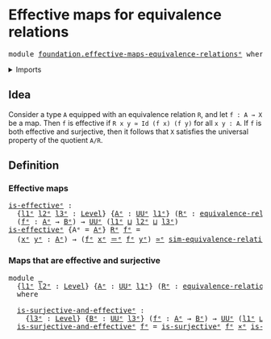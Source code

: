 # Effective maps for equivalence relations

<pre class="Agda"><a id="53" class="Keyword">module</a> <a id="60" href="foundation.effective-maps-equivalence-relations%25E1%25B5%2589.html" class="Module">foundation.effective-maps-equivalence-relationsᵉ</a> <a id="109" class="Keyword">where</a>
</pre>
<details><summary>Imports</summary>

<pre class="Agda"><a id="165" class="Keyword">open</a> <a id="170" class="Keyword">import</a> <a id="177" href="foundation.surjective-maps%25E1%25B5%2589.html" class="Module">foundation.surjective-mapsᵉ</a>
<a id="205" class="Keyword">open</a> <a id="210" class="Keyword">import</a> <a id="217" href="foundation.universe-levels%25E1%25B5%2589.html" class="Module">foundation.universe-levelsᵉ</a>

<a id="246" class="Keyword">open</a> <a id="251" class="Keyword">import</a> <a id="258" href="foundation-core.cartesian-product-types%25E1%25B5%2589.html" class="Module">foundation-core.cartesian-product-typesᵉ</a>
<a id="299" class="Keyword">open</a> <a id="304" class="Keyword">import</a> <a id="311" href="foundation-core.equivalence-relations%25E1%25B5%2589.html" class="Module">foundation-core.equivalence-relationsᵉ</a>
<a id="350" class="Keyword">open</a> <a id="355" class="Keyword">import</a> <a id="362" href="foundation-core.equivalences%25E1%25B5%2589.html" class="Module">foundation-core.equivalencesᵉ</a>
<a id="392" class="Keyword">open</a> <a id="397" class="Keyword">import</a> <a id="404" href="foundation-core.identity-types%25E1%25B5%2589.html" class="Module">foundation-core.identity-typesᵉ</a>
</pre>
</details>

## Idea

Consider a type `A` equipped with an equivalence relation `R`, and let
`f : A → X` be a map. Then `f` is effective if `R x y ≃ Id (f x) (f y)` for all
`x y : A`. If `f` is both effective and surjective, then it follows that `X`
satisfies the universal property of the quotient `A/R`.

## Definition

### Effective maps

<pre class="Agda"><a id="is-effectiveᵉ"></a><a id="790" href="foundation.effective-maps-equivalence-relations%25E1%25B5%2589.html#790" class="Function">is-effectiveᵉ</a> <a id="804" class="Symbol">:</a>
  <a id="808" class="Symbol">{</a><a id="809" href="foundation.effective-maps-equivalence-relations%25E1%25B5%2589.html#809" class="Bound">l1ᵉ</a> <a id="813" href="foundation.effective-maps-equivalence-relations%25E1%25B5%2589.html#813" class="Bound">l2ᵉ</a> <a id="817" href="foundation.effective-maps-equivalence-relations%25E1%25B5%2589.html#817" class="Bound">l3ᵉ</a> <a id="821" class="Symbol">:</a> <a id="823" href="Agda.Primitive.html#742" class="Postulate">Level</a><a id="828" class="Symbol">}</a> <a id="830" class="Symbol">{</a><a id="831" href="foundation.effective-maps-equivalence-relations%25E1%25B5%2589.html#831" class="Bound">Aᵉ</a> <a id="834" class="Symbol">:</a> <a id="836" href="Agda.Primitive.html#429" class="Primitive">UUᵉ</a> <a id="840" href="foundation.effective-maps-equivalence-relations%25E1%25B5%2589.html#809" class="Bound">l1ᵉ</a><a id="843" class="Symbol">}</a> <a id="845" class="Symbol">(</a><a id="846" href="foundation.effective-maps-equivalence-relations%25E1%25B5%2589.html#846" class="Bound">Rᵉ</a> <a id="849" class="Symbol">:</a> <a id="851" href="foundation-core.equivalence-relations%25E1%25B5%2589.html#976" class="Function">equivalence-relationᵉ</a> <a id="873" href="foundation.effective-maps-equivalence-relations%25E1%25B5%2589.html#813" class="Bound">l2ᵉ</a> <a id="877" href="foundation.effective-maps-equivalence-relations%25E1%25B5%2589.html#831" class="Bound">Aᵉ</a><a id="879" class="Symbol">)</a> <a id="881" class="Symbol">{</a><a id="882" href="foundation.effective-maps-equivalence-relations%25E1%25B5%2589.html#882" class="Bound">Bᵉ</a> <a id="885" class="Symbol">:</a> <a id="887" href="Agda.Primitive.html#429" class="Primitive">UUᵉ</a> <a id="891" href="foundation.effective-maps-equivalence-relations%25E1%25B5%2589.html#817" class="Bound">l3ᵉ</a><a id="894" class="Symbol">}</a>
  <a id="898" class="Symbol">(</a><a id="899" href="foundation.effective-maps-equivalence-relations%25E1%25B5%2589.html#899" class="Bound">fᵉ</a> <a id="902" class="Symbol">:</a> <a id="904" href="foundation.effective-maps-equivalence-relations%25E1%25B5%2589.html#831" class="Bound">Aᵉ</a> <a id="907" class="Symbol">→</a> <a id="909" href="foundation.effective-maps-equivalence-relations%25E1%25B5%2589.html#882" class="Bound">Bᵉ</a><a id="911" class="Symbol">)</a> <a id="913" class="Symbol">→</a> <a id="915" href="Agda.Primitive.html#429" class="Primitive">UUᵉ</a> <a id="919" class="Symbol">(</a><a id="920" href="foundation.effective-maps-equivalence-relations%25E1%25B5%2589.html#809" class="Bound">l1ᵉ</a> <a id="924" href="Agda.Primitive.html#961" class="Primitive Operator">⊔</a> <a id="926" href="foundation.effective-maps-equivalence-relations%25E1%25B5%2589.html#813" class="Bound">l2ᵉ</a> <a id="930" href="Agda.Primitive.html#961" class="Primitive Operator">⊔</a> <a id="932" href="foundation.effective-maps-equivalence-relations%25E1%25B5%2589.html#817" class="Bound">l3ᵉ</a><a id="935" class="Symbol">)</a>
<a id="937" href="foundation.effective-maps-equivalence-relations%25E1%25B5%2589.html#790" class="Function">is-effectiveᵉ</a> <a id="951" class="Symbol">{</a><a id="952" class="Argument">Aᵉ</a> <a id="955" class="Symbol">=</a> <a id="957" href="foundation.effective-maps-equivalence-relations%25E1%25B5%2589.html#957" class="Bound">Aᵉ</a><a id="959" class="Symbol">}</a> <a id="961" href="foundation.effective-maps-equivalence-relations%25E1%25B5%2589.html#961" class="Bound">Rᵉ</a> <a id="964" href="foundation.effective-maps-equivalence-relations%25E1%25B5%2589.html#964" class="Bound">fᵉ</a> <a id="967" class="Symbol">=</a>
  <a id="971" class="Symbol">(</a><a id="972" href="foundation.effective-maps-equivalence-relations%25E1%25B5%2589.html#972" class="Bound">xᵉ</a> <a id="975" href="foundation.effective-maps-equivalence-relations%25E1%25B5%2589.html#975" class="Bound">yᵉ</a> <a id="978" class="Symbol">:</a> <a id="980" href="foundation.effective-maps-equivalence-relations%25E1%25B5%2589.html#957" class="Bound">Aᵉ</a><a id="982" class="Symbol">)</a> <a id="984" class="Symbol">→</a> <a id="986" class="Symbol">(</a><a id="987" href="foundation.effective-maps-equivalence-relations%25E1%25B5%2589.html#964" class="Bound">fᵉ</a> <a id="990" href="foundation.effective-maps-equivalence-relations%25E1%25B5%2589.html#972" class="Bound">xᵉ</a> <a id="993" href="foundation-core.identity-types%25E1%25B5%2589.html#2730" class="Function Operator">＝ᵉ</a> <a id="996" href="foundation.effective-maps-equivalence-relations%25E1%25B5%2589.html#964" class="Bound">fᵉ</a> <a id="999" href="foundation.effective-maps-equivalence-relations%25E1%25B5%2589.html#975" class="Bound">yᵉ</a><a id="1001" class="Symbol">)</a> <a id="1003" href="foundation-core.equivalences%25E1%25B5%2589.html#2662" class="Function Operator">≃ᵉ</a> <a id="1006" href="foundation-core.equivalence-relations%25E1%25B5%2589.html#1302" class="Function">sim-equivalence-relationᵉ</a> <a id="1032" href="foundation.effective-maps-equivalence-relations%25E1%25B5%2589.html#961" class="Bound">Rᵉ</a> <a id="1035" href="foundation.effective-maps-equivalence-relations%25E1%25B5%2589.html#972" class="Bound">xᵉ</a> <a id="1038" href="foundation.effective-maps-equivalence-relations%25E1%25B5%2589.html#975" class="Bound">yᵉ</a>
</pre>
### Maps that are effective and surjective

<pre class="Agda"><a id="1098" class="Keyword">module</a> <a id="1105" href="foundation.effective-maps-equivalence-relations%25E1%25B5%2589.html#1105" class="Module">_</a>
  <a id="1109" class="Symbol">{</a><a id="1110" href="foundation.effective-maps-equivalence-relations%25E1%25B5%2589.html#1110" class="Bound">l1ᵉ</a> <a id="1114" href="foundation.effective-maps-equivalence-relations%25E1%25B5%2589.html#1114" class="Bound">l2ᵉ</a> <a id="1118" class="Symbol">:</a> <a id="1120" href="Agda.Primitive.html#742" class="Postulate">Level</a><a id="1125" class="Symbol">}</a> <a id="1127" class="Symbol">{</a><a id="1128" href="foundation.effective-maps-equivalence-relations%25E1%25B5%2589.html#1128" class="Bound">Aᵉ</a> <a id="1131" class="Symbol">:</a> <a id="1133" href="Agda.Primitive.html#429" class="Primitive">UUᵉ</a> <a id="1137" href="foundation.effective-maps-equivalence-relations%25E1%25B5%2589.html#1110" class="Bound">l1ᵉ</a><a id="1140" class="Symbol">}</a> <a id="1142" class="Symbol">(</a><a id="1143" href="foundation.effective-maps-equivalence-relations%25E1%25B5%2589.html#1143" class="Bound">Rᵉ</a> <a id="1146" class="Symbol">:</a> <a id="1148" href="foundation-core.equivalence-relations%25E1%25B5%2589.html#976" class="Function">equivalence-relationᵉ</a> <a id="1170" href="foundation.effective-maps-equivalence-relations%25E1%25B5%2589.html#1114" class="Bound">l2ᵉ</a> <a id="1174" href="foundation.effective-maps-equivalence-relations%25E1%25B5%2589.html#1128" class="Bound">Aᵉ</a><a id="1176" class="Symbol">)</a>
  <a id="1180" class="Keyword">where</a>

  <a id="1189" href="foundation.effective-maps-equivalence-relations%25E1%25B5%2589.html#1189" class="Function">is-surjective-and-effectiveᵉ</a> <a id="1218" class="Symbol">:</a>
    <a id="1224" class="Symbol">{</a><a id="1225" href="foundation.effective-maps-equivalence-relations%25E1%25B5%2589.html#1225" class="Bound">l3ᵉ</a> <a id="1229" class="Symbol">:</a> <a id="1231" href="Agda.Primitive.html#742" class="Postulate">Level</a><a id="1236" class="Symbol">}</a> <a id="1238" class="Symbol">{</a><a id="1239" href="foundation.effective-maps-equivalence-relations%25E1%25B5%2589.html#1239" class="Bound">Bᵉ</a> <a id="1242" class="Symbol">:</a> <a id="1244" href="Agda.Primitive.html#429" class="Primitive">UUᵉ</a> <a id="1248" href="foundation.effective-maps-equivalence-relations%25E1%25B5%2589.html#1225" class="Bound">l3ᵉ</a><a id="1251" class="Symbol">}</a> <a id="1253" class="Symbol">(</a><a id="1254" href="foundation.effective-maps-equivalence-relations%25E1%25B5%2589.html#1254" class="Bound">fᵉ</a> <a id="1257" class="Symbol">:</a> <a id="1259" href="foundation.effective-maps-equivalence-relations%25E1%25B5%2589.html#1128" class="Bound">Aᵉ</a> <a id="1262" class="Symbol">→</a> <a id="1264" href="foundation.effective-maps-equivalence-relations%25E1%25B5%2589.html#1239" class="Bound">Bᵉ</a><a id="1266" class="Symbol">)</a> <a id="1268" class="Symbol">→</a> <a id="1270" href="Agda.Primitive.html#429" class="Primitive">UUᵉ</a> <a id="1274" class="Symbol">(</a><a id="1275" href="foundation.effective-maps-equivalence-relations%25E1%25B5%2589.html#1110" class="Bound">l1ᵉ</a> <a id="1279" href="Agda.Primitive.html#961" class="Primitive Operator">⊔</a> <a id="1281" href="foundation.effective-maps-equivalence-relations%25E1%25B5%2589.html#1114" class="Bound">l2ᵉ</a> <a id="1285" href="Agda.Primitive.html#961" class="Primitive Operator">⊔</a> <a id="1287" href="foundation.effective-maps-equivalence-relations%25E1%25B5%2589.html#1225" class="Bound">l3ᵉ</a><a id="1290" class="Symbol">)</a>
  <a id="1294" href="foundation.effective-maps-equivalence-relations%25E1%25B5%2589.html#1189" class="Function">is-surjective-and-effectiveᵉ</a> <a id="1323" href="foundation.effective-maps-equivalence-relations%25E1%25B5%2589.html#1323" class="Bound">fᵉ</a> <a id="1326" class="Symbol">=</a> <a id="1328" href="foundation.surjective-maps%25E1%25B5%2589.html#2409" class="Function">is-surjectiveᵉ</a> <a id="1343" href="foundation.effective-maps-equivalence-relations%25E1%25B5%2589.html#1323" class="Bound">fᵉ</a> <a id="1346" href="foundation-core.cartesian-product-types%25E1%25B5%2589.html#623" class="Function Operator">×ᵉ</a> <a id="1349" href="foundation.effective-maps-equivalence-relations%25E1%25B5%2589.html#790" class="Function">is-effectiveᵉ</a> <a id="1363" href="foundation.effective-maps-equivalence-relations%25E1%25B5%2589.html#1143" class="Bound">Rᵉ</a> <a id="1366" href="foundation.effective-maps-equivalence-relations%25E1%25B5%2589.html#1323" class="Bound">fᵉ</a>
</pre>